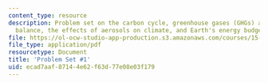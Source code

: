 ```yaml
---
content_type: resource
description: Problem set on the carbon cycle, greenhouse gases (GHGs) and radiation
  balance, the effects of aerosols on climate, and Earth's energy budget.
file: https://ol-ocw-studio-app-production.s3.amazonaws.com/courses/15-023j-global-climate-change-economics-science-and-policy-spring-2008/ecad7aaf87144e62f63d77e08e03f179_assn1.pdf
file_type: application/pdf
resourcetype: Document
title: 'Problem Set #1'
uid: ecad7aaf-8714-4e62-f63d-77e08e03f179
---
```

